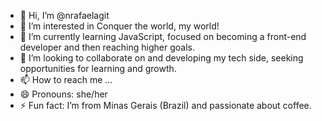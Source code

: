 - 👋 Hi, I’m @nrafaelagit
- 👀 I’m interested in Conquer the world, my world!
- 🌱 I’m currently learning JavaScript, focused on becoming a front-end developer and then reaching higher goals.
- 💞️ I’m looking to collaborate on and developing my tech side, seeking opportunities for learning and growth.
- 📫 How to reach me ...
- 😄 Pronouns: she/her
- ⚡ Fun fact: I’m from Minas Gerais (Brazil) and passionate about coffee.

<!---
nrafaelagit/nrafaelagit is a ✨ special ✨ repository because its `README.md` (this file) appears on your GitHub profile.
You can click the Preview link to take a look at your changes.
--->
